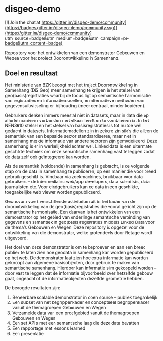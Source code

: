 # disgeo-demo

[![Join the chat at https://gitter.im/disgeo-demo/community](https://badges.gitter.im/disgeo-demo/community.svg)](https://gitter.im/disgeo-demo/community?utm_source=badge&utm_medium=badge&utm_campaign=pr-badge&utm_content=badge)

Repository voor het ontwikkelen van een demonstrator Gebouwen en Wegen voor het project Doorontwikkeling in Samenhang.

## Doel en resultaat

Het ministerie van BZK beoogt met het traject Doorontwikkeling in Samenhang (DiS Geo) meer samenhang te krijgen in het stelsel van geo(basis)registraties waarbij de focus ligt op semantische harmonisatie van registraties en informatiemodellen, en alternatieve methoden van gegevensuitwisseling en bijhouding (meer centraal, minder kopiëren). 

Gebruikers denken immers meestal niet in datasets, maar in data die op allerlei manieren verbanden met elkaar heeft en te combineren is. In het NEN3610 stelsel en het stelsel van basisregistraties is tot nu toe wél gedacht in datasets. Informatiemodellen zijn in zekere zin silo’s die alleen de semantiek van een bepaalde sector standaardiseren, maar niet in samenhang met de informatie van andere sectoren zijn gemodelleerd. Deze samenhang is er in werkelijkheid echter wel. Linked data is een uitermate geschikte techniek om deze semantische samenhang vast te leggen zodat de data zelf ook geïntegreerd kan worden.

Als de semantiek (voldoende) in samenhang is gebracht, is de volgende stap om de data in samenhang te publiceren, op een manier die voor breed gebruik geschikt is. Vindbaar via zoekmachines, bruikbaar voor data gebruikers – de intermediairs: web/app developers, data scientists, data journalisten etc. Voor eindgebruikers kan de data in een geschikte, toegankelijke web viewer worden gepubliceerd.

Geonovum voert verschillende activiteiten uit in het kader van de doorontwikkeling van de geo(basis)registraties die vooral gericht zijn op de semantische harmonisatie. Een daarvan is het ontwikkelen van een demonstrator op het gebied van onderlinge semantische verbinding van gegevens en semantiek in geo(basis)registraties middels Linked Data voor de thema’s Gebouwen en Wegen. Deze repository is opgezet voor de ontwikkeling van die demonstrator, welke grotendeels door Netage wordt uitgevoerd.

Het doel van deze demonstrator is om te beproeven en aan een breed publiek te laten zien hoe geodata in samenhang kan worden gepubliceerd op het web. De demonstrator laat zien hoe extra informatie kan worden geknoopt aan algemene basisobjecten, door gebruik te maken van semantische samenhang. Hierdoor kan informatie slim gekoppeld worden – door vast te leggen dat de informatie bijvoorbeeld over hetzelfde gebouw gaat, ongeacht of de informatieobjecten dezelfde geometrie hebben.

De beoogde resultaten zijn:
1.	Beheerbare scalable demonstrator in open source  – publiek toegankelijk 
2.	Een subset van het begrippenkader en conceptueel begrippenkader vanuit de themagroepen Gebouwen en Wegen
3.	Verzamelde data van een proefgebied vanuit de themagroepen Gebouwen en Wegen
4.	Een set API’s met een semantische laag die deze data bevatten
5.	Een rapportage met lessons learned
6.	Een presentatie
